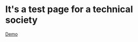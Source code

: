 # It's a test page for a technical society 
<a href="https://vipul-dixit-2004.github.io/Event-Page/">Demo</a>

